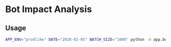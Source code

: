 # Bot Impact Analysis

## Usage

```sh
APP_ENV="prodlike" DATE="2020-02-05" BATCH_SIZE="1000" python -m app.bot_impact.daily_friend_grapher
```
